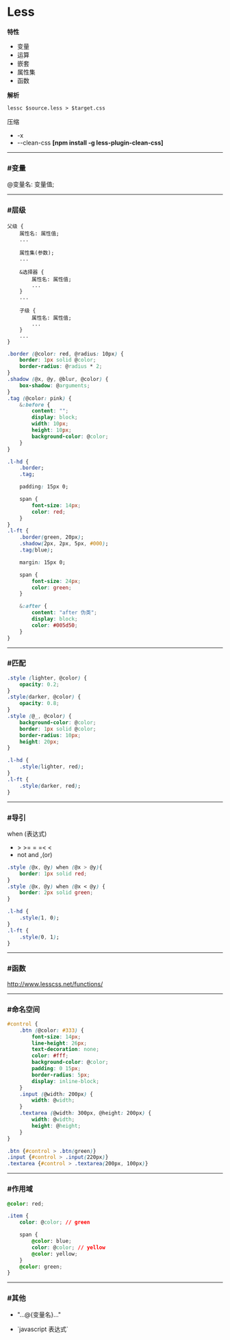 # Less #

__特性__
- 变量
- 运算
- 嵌套
- 属性集
- 函数

__解析__
```linux
lessc $source.less > $target.css
```

压缩
+ -x
+ --clean-css __[npm install -g less-plugin-clean-css]__

*****

### #变量 ###

@变量名: 变量值;

*****

### #层级 ###

```
父级 {
    属性名: 属性值;
    ...

    属性集(参数);
    ...

    &选择器 {
        属性名: 属性值;
        ...
    }
    ...

    子级 {
        属性名: 属性值;
        ...
    }
    ...
}
```

```css
.border (@color: red, @radius: 10px) {
    border: 1px solid @color;
    border-radius: @radius * 2;
}
.shadow (@x, @y, @blur, @color) {
    box-shadow: @arguments;
}
.tag (@color: pink) {
    &:before {
        content: "";
        display: block;
        width: 10px;
        height: 10px;
        background-color: @color;
    }
}

.l-hd {
    .border;
    .tag;

    padding: 15px 0;

    span {
        font-size: 14px;
        color: red;
    }
}
.l-ft {
    .border(green, 20px);
    .shadow(2px, 2px, 5px, #000);
    .tag(blue);

    margin: 15px 0;

    span {
        font-size: 24px;
        color: green;
    }

    &:after {
        content: "after 伪类";
        display: block;
        color: #005d50;
    }
}
```

*****

### #匹配 ###

```css
.style (lighter, @color) {
    opacity: 0.2;
}
.style(darker, @color) {
    opacity: 0.8;
}
.style (@_, @color) {
    background-color: @color;
    border: 1px solid @color;
    border-radius: 10px;
    height: 20px;
}

.l-hd {
    .style(lighter, red);
}
.l-ft {
    .style(darker, red);
}
```

*****

### #导引 ###

when (表达式)
+ \> \>= = =< <
+ not and ,(or)

```css
.style (@x, @y) when (@x > @y){
    border: 1px solid red;
}
.style (@x, @y) when (@x < @y) {
    border: 2px solid green;
}

.l-hd {
    .style(1, 0);
}
.l-ft {
    .style(0, 1);
}
```

*****

### #函数 ###

<http://www.lesscss.net/functions/>

*****

### #命名空间 ###

```css
#control {
    .btn (@color: #333) {
        font-size: 14px;
        line-height: 26px;
        text-decoration: none;
        color: #fff;
        background-color: @color;
        padding: 0 15px;
        border-radius: 5px;
        display: inline-block;
    }
    .input (@width: 200px) {
        width: @width;
    }
    .textarea (@width: 300px, @height: 200px) {
        width: @width;
        height: @height;
    }
}

.btn {#control > .btn(green)}
.input {#control > .input(220px)}
.textarea {#control > .textarea(200px, 100px)}
```

*****

### #作用域 ###

```css
@color: red;

.item {
    color: @color; // green

    span {
        @color: blue;
        color: @color; // yellow
        @color: yellow;
    }
    @color: green;
}
```

*****

### #其他 ###

+ "...@{变量名}..."

+ \`javascript 表达式\`